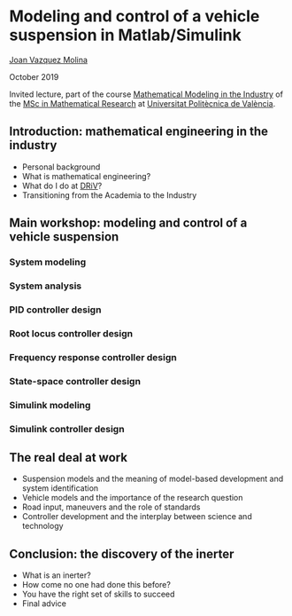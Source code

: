 # Modeling and control of a vehicle suspension in Matlab/Simulink

[Joan Vazquez Molina](http://www.linkedin.com/in/joanvazquez)

October 2019

Invited lecture, part of the course [Mathematical Modeling in the Industry](https://www.upv.es/pls/oalu/sic_asi.Busca_Asi?p_codi=33202&p_caca=2017&P_IDIOMA=c&p_vista=MSE&p_tit=2199) of the [MSc in Mathematical Research](http://www.investmat.org/) at [Universitat Politècnica de València](http://www.upv.es/).


## Introduction: mathematical engineering in the industry
  * Personal background
  * What is mathematical engineering?
  * What do I do at [DRiV](https://www.driv.com/)?
  * Transitioning from the Academia to the Industry
    
## Main workshop: modeling and control of a vehicle suspension

### System modeling

### System analysis

### PID controller design

### Root locus controller design

### Frequency response controller design

### State-space controller design

### Simulink modeling

### Simulink controller design

## The real deal at work
  * Suspension models and the meaning of model-based development and system identification
  * Vehicle models and the importance of the research question
  * Road input, maneuvers and the role of standards
  * Controller development and the interplay between science and technology

## Conclusion: the discovery of the inerter
  * What is an inerter?
  * How come no one had done this before?
  * You have the right set of skills to succeed
  * Final advice

